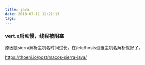 ```yaml
---
title: java
date: 2018-07-11 12:21:13
tags:
---
```


### vert.x启动慢，线程被阻塞
原因是sierra解析主机名时间过长，在/etc/hosts设置主机名解析就好了。

https://thoeni.io/post/macos-sierra-java/

<!-- more -->
